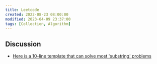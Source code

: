 ```yaml
---
title: Leetcode
created: 2022-08-23 08:00:00
modified: 2023-04-09 23:37:00
tags: [Collection, Algorithm]
---
```


## Discussion

- [Here is a 10-line template that can solve most 'substring' problems](https://leetcode.com/problems/minimum-window-substring/solutions/26808/here-is-a-10-line-template-that-can-solve-most-substring-problems/)
